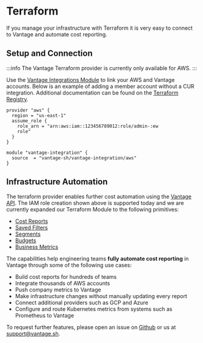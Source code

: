 # Terraform

If you manage your infrastructure with Terraform it is very easy to connect to Vantage and automate cost reporting.

## Setup and Connection

:::info
The Vantage Terraform provider is currently only available for AWS.
:::

Use the [Vantage Integrations Module](https://registry.terraform.io/modules/vantage-sh/vantage-integration/aws/latest) to link your AWS and Vantage accounts. Below is an example of adding a member account without a CUR integration. Additional documentation can be found on the [Terraform Registry](https://registry.terraform.io/modules/vantage-sh/vantage-integration/aws/latest).

```hcl
provider "aws" {
  region = "us-east-1"
  assume_role {
    role_arn = "arn:aws:iam::123456789012:role/admin-:ew
    role"
  }
}

module "vantage-integration" {
  source  = "vantage-sh/vantage-integration/aws"
}
```

## Infrastructure Automation

The terraform provider enables further cost automation using the [Vantage API](https://vantage.readme.io/reference/general). The IAM role creation shown above is supported today and we are currently expanded our Terraform Module to the following primitives:

- [Cost Reports](/cost_reports)
- [Saved Filters](/cost_reports#saved-filters)
- [Segments](/segments)
- [Budgets](/budgets)
- [Business Metrics](/per_unit_costs#importing-business-metrics)

The capabilities help engineering teams **fully automate cost reporting** in Vantage through some of the following use cases:

- Build cost reports for hundreds of teams
- Integrate thousands of AWS accounts
- Push company metrics to Vantage
- Make infrastructure changes without manually updating every report
- Connect additional providers such as GCP and Azure
- Configure and route Kubernetes metrics from systems such as Prometheus to Vantage

To request further features, please open an issue on [Github](https://github.com/vantage-sh/terraform-aws-vantage-integration) or us at support@vantage.sh.
